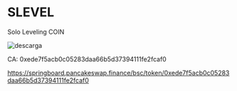 # SLEVEL
Solo Leveling COIN

![descarga](https://github.com/user-attachments/assets/4357fd65-051d-45e9-bd03-19b5a1e9b714)


CA: 0xede7f5acb0c05283daa66b5d37394111fe2fcaf0

https://springboard.pancakeswap.finance/bsc/token/0xede7f5acb0c05283daa66b5d37394111fe2fcaf0

